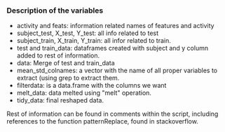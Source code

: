 ### Description of the variables

* activity and feats: information related names of features and activity
* subject_test, X_test, Y_test: all info related to test
* subject_train, X_train, Y_train: all infor related to train.
* test and train_data: dataframes created with subject and y column added to rest of information.
* data: Merge of test and train_data
* mean_std_colnames: a vector with the name of all proper variables to extract (using grep to extract them.
* filterdata: is a data.frame with the columns we want
* melt_data: data melted using "melt" operation.
* tidy_data: final reshaped data.

Rest of information can be found in comments within the script, including references to the function patternReplace, found in stackoverflow.